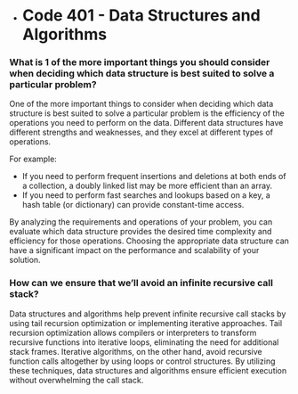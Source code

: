 - # Code 401 - Data Structures and Algorithms 
### What is 1 of the more important things you should consider when deciding which data structure is best suited to solve a particular problem?
 
One of the more important things to consider when deciding which data structure is best suited to solve a particular problem is the efficiency of the operations you need to perform on the data. Different data structures have different strengths and weaknesses, and they excel at different types of operations.

For example:

- If you need to perform frequent insertions and deletions at both ends of a collection, a doubly linked list may be more efficient than an array.
- If you need to perform fast searches and lookups based on a key, a hash table (or dictionary) can provide constant-time access.

By analyzing the requirements and operations of your problem, you can evaluate which data structure provides the desired time complexity and efficiency for those operations. Choosing the appropriate data structure can have a significant impact on the performance and scalability of your solution.

### How can we ensure that we’ll avoid an infinite recursive call stack?

Data structures and algorithms help prevent infinite recursive call stacks by using tail recursion optimization or implementing iterative approaches. Tail recursion optimization allows compilers or interpreters to transform recursive functions into iterative loops, eliminating the need for additional stack frames. Iterative algorithms, on the other hand, avoid recursive function calls altogether by using loops or control structures. By utilizing these techniques, data structures and algorithms ensure efficient execution without overwhelming the call stack.